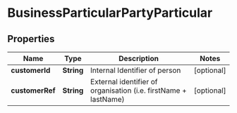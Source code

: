 

# BusinessParticularPartyParticular

## Properties

Name | Type | Description | Notes
------------ | ------------- | ------------- | -------------
**customerId** | **String** | Internal Identifier of person |  [optional]
**customerRef** | **String** | External identifier of organisation (i.e. firstName + lastName) |  [optional]



